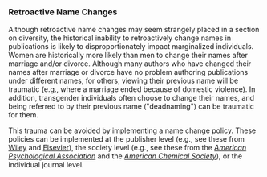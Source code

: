 ### Retroactive Name Changes

Although retroactive name changes may seem strangely placed in a section on diversity, the historical inability to retroactively change names in publications is likely to disproportionately impact marginalized individuals. Women are historically more likely than men to change their names after marriage and/or divorce. Although many authors who have changed their names after marriage or divorce have no problem authoring publications under different names, for others, viewing their previous name will be traumatic (e.g., where a marriage ended because of domestic violence). In addition, transgender individuals often choose to change their names, and being referred to by their previous name ("deadnaming") can be traumatic for them.

This trauma can be avoided by implementing a name change policy. These policies can be implemented at the publisher level (e.g., see these from [Wiley](https://www.wiley.com/network/societyleaders/publishing-strategy/new-author-name-change-policy-supports-a-more-inclusive-publishing-environment) and [Elsevier](https://www.elsevier.com/about/policies/inclusive-author-name-changes)), the society level (e.g., see these from the *[American Psychological Association](https://www.apa.org/pubs/journals/resources/policy-author-name-changes)* and the *[American Chemical Society](https://axial.acs.org/2021/06/21/acs-publications-name-change-policy-advances-inclusion-in-scholarly-publishing/)*), or the individual journal level.

